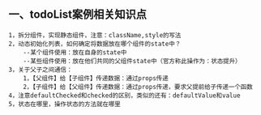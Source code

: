 ## 一、todoList案例相关知识点
    1，拆分组件，实现静态组件，注意：className,style的写法
    2，动态初始化列表，如何确定将数据放在哪个组件的state中？
        --某个组件使用：放在自身的state中
        --某些组件使用：放在他们共同的父组件state中（官方称此操作为：状态提升）
    3，关于父子之间通信：
        1，【父组件】给【子组件】传递数据：通过props传递
        2，【子组件】给【父组件】传递数据：通过props传递，要求父提前给子传递一个函数
    4，注意defaultChecked和checked的区别，类似的还有：defaultValue和value
    5，状态在哪里，操作状态的方法就在哪里